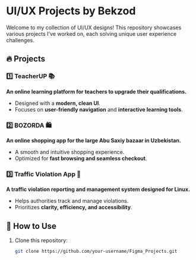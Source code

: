 # UI/UX Projects by Bekzod  
Welcome to my collection of UI/UX designs! This repository showcases various projects I've worked on, each solving unique user experience challenges.

## 🔥 Projects  
### 1️⃣ TeacherUP 📚  
**An online learning platform for teachers to upgrade their qualifications.**  
- Designed with a **modern, clean UI**.  
- Focuses on **user-friendly navigation** and **interactive learning tools**.  

### 2️⃣ BOZORDA 🛍️  
**An online shopping app for the large Abu Saxiy bazaar in Uzbekistan.**  
- A smooth and intuitive shopping experience.  
- Optimized for **fast browsing and seamless checkout**.  

### 3️⃣ Traffic Violation App 🚦  
**A traffic violation reporting and management system designed for Linux.**  
- Helps authorities track and manage violations.  
- Prioritizes **clarity, efficiency, and accessibility**.  

## 🚀 How to Use  
1. Clone this repository:  
   ```sh
   git clone https://github.com/your-username/Figma_Projects.git  
